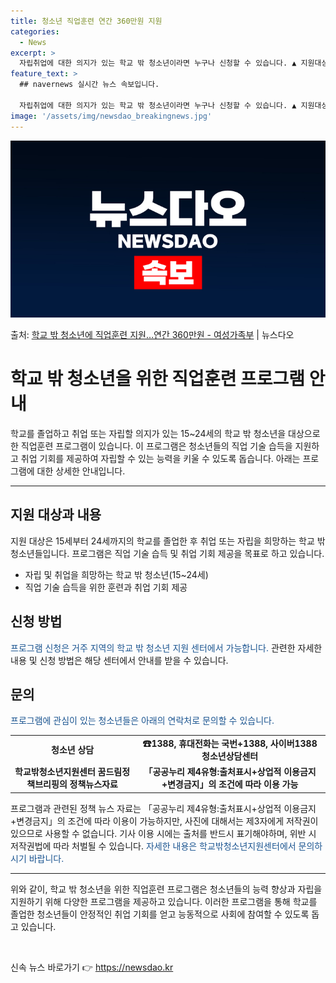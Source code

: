 ```yaml
---
title: 청소년 직업훈련 연간 360만원 지원
categories:
  - News
excerpt: >
  자립취업에 대한 의지가 있는 학교 밖 청소년이라면 누구나 신청할 수 있습니다. ▲ 지원대상   자립취업을 희…
feature_text: >
  ## navernews 실시간 뉴스 속보입니다.

  자립취업에 대한 의지가 있는 학교 밖 청소년이라면 누구나 신청할 수 있습니다. ▲ 지원대상   자립취업을 희…
image: '/assets/img/newsdao_breakingnews.jpg'
---
```


![뉴스다오 속보](/assets/img/newsdao_breakingnews.jpg)

<p>출처: <a href="https://newsdao.kr/3705" rel="dofollow">학교 밖 청소년에 직업훈련 지원…연간 360만원 - 여성가족부</a> | 뉴스다오</p>

<h1>학교 밖 청소년을 위한 직업훈련 프로그램 안내</h1>

<p data-ke-size="size16">학교를 졸업하고 취업 또는 자립할 의지가 있는 15~24세의 학교 밖 청소년을 대상으로 한 직업훈련 프로그램이 있습니다. 이 프로그램은 청소년들의 직업 기술 습득을 지원하고 취업 기회를 제공하여 자립할 수 있는 능력을 키울 수 있도록 돕습니다. 아래는 프로그램에 대한 상세한 안내입니다.</p>

<hr>

<h2 data-ke-size="size26">지원 대상과 내용</h2>

<p>지원 대상은 15세부터 24세까지의 학교를 졸업한 후 취업 또는 자립을 희망하는 학교 밖 청소년들입니다. 프로그램은 직업 기술 습득 및 취업 기회 제공을 목표로 하고 있습니다.</p>

<ul>
    <li>자립 및 취업을 희망하는 학교 밖 청소년(15~24세)</li>
    <li>직업 기술 습득을 위한 훈련과 취업 기회 제공</li>
</ul>

<h2 data-ke-size="size26">신청 방법</h2>

<p><span style="color: #1a5490;">프로그램 신청은 거주 지역의 학교 밖 청소년 지원 센터에서 가능합니다. </span>관련한 자세한 내용 및 신청 방법은 해당 센터에서 안내를 받을 수 있습니다.</p>

<h2 data-ke-size="size26">문의</h2>

<p><span style="color: #1a5490;">프로그램에 관심이 있는 청소년들은 아래의 연락처로 문의할 수 있습니다.</span></p>

<table>
    <tr>
        <td style="text-align: center; height: 17px;"><b>청소년 상담</b></td>
        <td style="text-align: center; height: 17px;"><b>☎1388, 휴대전화는 국번+1388, 사이버1388청소년상담센터</b></td>
    </tr>
    <tr>
        <td style="text-align: center; height: 17px;"><b>학교밖청소년지원센터 꿈드림정책브리핑의 정책뉴스자료</b></td>
        <td style="text-align: center; height: 17px;"><b>「공공누리 제4유형:출처표시+상업적 이용금지+변경금지」의 조건에 따라 이용 가능</b></td>
    </tr>
</table>

<p>프로그램과 관련된 정책 뉴스 자료는 「공공누리 제4유형:출처표시+상업적 이용금지+변경금지」의 조건에 따라 이용이 가능하지만, 사진에 대해서는 제3자에게 저작권이 있으므로 사용할 수 없습니다. 기사 이용 시에는 출처를 반드시 표기해야하며, 위반 시 저작권법에 따라 처벌될 수 있습니다. <span style="color: #1a5490;">자세한 내용은 학교밖청소년지원센터에서 문의하시기 바랍니다.</span></p>

<hr>

<p data-ke-size="size16">위와 같이, 학교 밖 청소년을 위한 직업훈련 프로그램은 청소년들의 능력 향상과 자립을 지원하기 위해 다양한 프로그램을 제공하고 있습니다. 이러한 프로그램을 통해 학교를 졸업한 청소년들이 안정적인 취업 기회를 얻고 능동적으로 사회에 참여할 수 있도록 돕고 있습니다.</p>

<p data-ke-size="size16">&nbsp;</p> 

신속 뉴스 바로가기 👉 <a href="https://newsdao.kr" rel="dofollow">https://newsdao.kr</a>


